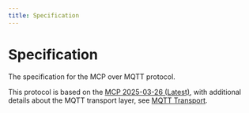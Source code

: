```yaml
---
title: Specification
---
```


# Specification

The specification for the MCP over MQTT protocol.

This protocol is based on the [MCP 2025-03-26 (Latest)](https://spec.modelcontextprotocol.io/specification/2025-03-26/), with additional details about the MQTT transport layer, see [MQTT Transport](/mcp/specification/2025-03-26/basic/mqtt_transport.md).
